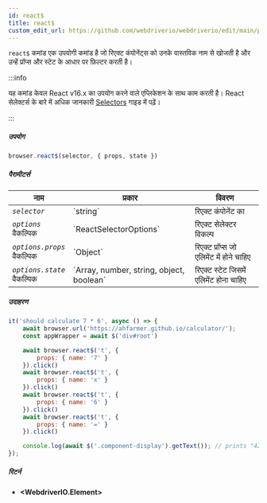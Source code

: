 ```yaml
---
id: react$
title: react$
custom_edit_url: https://github.com/webdriverio/webdriverio/edit/main/packages/webdriverio/src/commands/browser/react$.ts
---
```


`react$` कमांड एक उपयोगी कमांड है जो रिएक्ट कंपोनेंट्स को उनके वास्तविक नाम से खोजती है और उन्हें प्रॉप्स और स्टेट के आधार पर फ़िल्टर करती है।

:::info

यह कमांड केवल React v16.x का उपयोग करने वाले एप्लिकेशन के साथ काम करती है। React सेलेक्टर्स के बारे में अधिक जानकारी [Selectors](/docs/selectors#react-selectors) गाइड में पढ़ें।

:::

##### उपयोग

```js
browser.react$(selector, { props, state })
```

##### पैरामीटर्स

<table>
  <thead>
    <tr>
      <th>नाम</th><th>प्रकार</th><th>विवरण</th>
    </tr>
  </thead>
  <tbody>
    <tr>
      <td><code><var>selector</var></code></td>
      <td>`string`</td>
      <td>रिएक्ट कंपोनेंट का</td>
    </tr>
    <tr>
      <td><code><var>options</var></code><br /><span className="label labelWarning">वैकल्पिक</span></td>
      <td>`ReactSelectorOptions`</td>
      <td>रिएक्ट सेलेक्टर विकल्प</td>
    </tr>
    <tr>
      <td><code><var>options.props</var></code><br /><span className="label labelWarning">वैकल्पिक</span></td>
      <td>`Object`</td>
      <td>रिएक्ट प्रॉप्स जो एलिमेंट में होने चाहिए</td>
    </tr>
    <tr>
      <td><code><var>options.state</var></code><br /><span className="label labelWarning">वैकल्पिक</span></td>
      <td>`Array<any>, number, string, object, boolean`</td>
      <td>रिएक्ट स्टेट जिसमें एलिमेंट होना चाहिए</td>
    </tr>
  </tbody>
</table>

##### उदाहरण

```js title="pause.js"
it('should calculate 7 * 6', async () => {
    await browser.url('https://ahfarmer.github.io/calculator/');
    const appWrapper = await $('div#root')

    await browser.react$('t', {
        props: { name: '7' }
    }).click()
    await browser.react$('t', {
        props: { name: 'x' }
    }).click()
    await browser.react$('t', {
        props: { name: '6' }
    }).click()
    await browser.react$('t', {
        props: { name: '=' }
    }).click()

    console.log(await $('.component-display').getText()); // prints "42"
});
```

##### रिटर्न

- **&lt;WebdriverIO.Element&gt;**